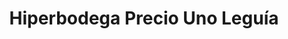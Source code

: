 ---
title: "Hiperbodega Precio Uno Leguía"
url: /chiclayo/hiperbodega-precio-uno-leguia/
shop: mayorista
---